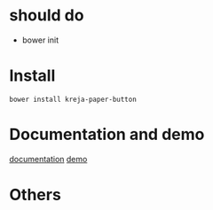 # should do 
* bower init 

# Install
`bower install kreja-paper-button`

# Documentation and demo
[documentation](http://kreja.github.io/element/components/element/)
[demo](http://kreja.github.io/element/components/element/demo.html)

# Others
